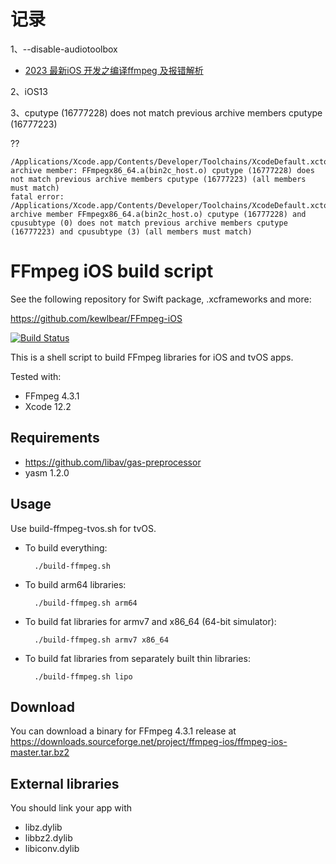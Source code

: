 # 记录

1、--disable-audiotoolbox

* [2023 最新iOS 开发之编译ffmpeg 及报错解析](https://www.jianshu.com/p/f5265b062f54)

2、iOS13

3、cputype (16777228) does not match previous archive members cputype (16777223)

??

~~~
/Applications/Xcode.app/Contents/Developer/Toolchains/XcodeDefault.xctoolchain/usr/bin/ranlib: archive member: FFmpegx86_64.a(bin2c_host.o) cputype (16777228) does not match previous archive members cputype (16777223) (all members must match)
fatal error: /Applications/Xcode.app/Contents/Developer/Toolchains/XcodeDefault.xctoolchain/usr/bin/lipo: archive member FFmpegx86_64.a(bin2c_host.o) cputype (16777228) and cpusubtype (0) does not match previous archive members cputype (16777223) and cpusubtype (3) (all members must match)
~~~


# FFmpeg iOS build script

See the following repository for Swift package, .xcframeworks and more:

https://github.com/kewlbear/FFmpeg-iOS

[![Build Status](https://travis-ci.org/kewlbear/FFmpeg-iOS-build-script.svg?branch=master)](https://travis-ci.org/kewlbear/FFmpeg-iOS-build-script)

This is a shell script to build FFmpeg libraries for iOS and tvOS apps.

Tested with:

* FFmpeg 4.3.1
* Xcode 12.2

## Requirements

* https://github.com/libav/gas-preprocessor
* yasm 1.2.0

## Usage

Use build-ffmpeg-tvos.sh for tvOS.

* To build everything:

        ./build-ffmpeg.sh

* To build arm64 libraries:

        ./build-ffmpeg.sh arm64

* To build fat libraries for armv7 and x86_64 (64-bit simulator):

        ./build-ffmpeg.sh armv7 x86_64

* To build fat libraries from separately built thin libraries:

        ./build-ffmpeg.sh lipo

## Download

You can download a binary for FFmpeg 4.3.1 release at https://downloads.sourceforge.net/project/ffmpeg-ios/ffmpeg-ios-master.tar.bz2

## External libraries

You should link your app with

* libz.dylib
* libbz2.dylib
* libiconv.dylib
